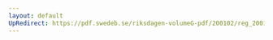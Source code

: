 ```yaml
---
layout: default
UpRedirect: https://pdf.swedeb.se/riksdagen-volumeG-pdf/200102/reg_200102/reg_200102_0591.pdf
---
```

